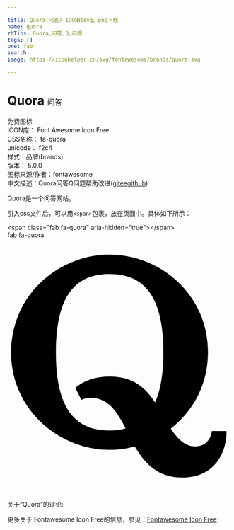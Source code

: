 ```yaml
---

title: Quora(问答) ICON转svg、png下载
name: quora
zhTips: Quora,问答,Q,问题
tags: []
pre: fab
search: 
image: https://iconhelper.cn/svg/fontawesome/brands/quora.svg

---
```


# Quora  <small style="font-size: 60%;font-weight: 100">问答</small>


<div class="detail-page">
<p>
<span><span class="badge-success badge">免费图标</span> </span>
<br/>
<span>
ICON库：
<span class="badge-secondary badge">Font Awesome Icon Free</span> 
</span>
<br/>
<span>
CSS名称：
<span class="badge-secondary badge">fa-quora</span> 
</span>
<br/>
<span>
unicode：
<span class="badge-secondary badge">f2c4</span> 
<copy-btn content='f2c4' btn-title=""></copy-btn>
<copy-btn :content='String.fromCodePoint(parseInt("f2c4", 16))' btn-title="复制U"></copy-btn>
</span><br/><span>样式：<span class="badge-light badge">品牌(brands)</span></span>
<br/>
<span>
版本：
<span class="badge-secondary badge">5.0.0</span> 
</span>
<br/>
<span>图标来源/作者：<span class="badge-light badge">fontawesome</span></span> 
<br/>
<span class="zh-detail">中文描述：<span class="badge-primary badge">Quora</span><span class="badge-primary badge">问答</span><span class="badge-primary badge">Q</span><span class="badge-primary badge">问题</span><span class="help-link"><span>帮助改进</span>(<a href="https://gitee.com/liuwave/icon-helper/edit/master/json/fontawesome/brands/quora.json" target="_blank" rel="noopener noreferrer">gitee</a><a href="https://github.com/liuwave/icon-helper/edit/master/json/fontawesome/brands/quora.json" target="_blank" rel="noopener noreferrer">github</a></span>)</span><br/>
</p>
</div><div class="description description alert alert-light">Quora是一个问答网站。</div>
<div class="alert alert-dark">
  <i class="fab fa-quora fa-xs"></i>
  <i class="fab fa-quora fa-sm"></i>
  <i class="fab fa-quora fa-lg"></i>
  <i class="fab fa-quora fa-2x"></i>
  <i class="fab fa-quora fa-3x"></i>
  <i class="fab fa-quora fa-5x"></i>
  <i class="fab fa-quora fa-7x"></i>
</div>
<div>
  <p>引入css文件后，可以用<code>&lt;span&gt;</code>包裹，放在页面中。具体如下所示：    
  </p>
  <div class="alert alert-primary" style="font-size: 14px">
    &lt;span class="fab fa-quora" aria-hidden="true"&gt;&lt;/span&gt;
    <copy-btn content='<span class="fab fa-quora" aria-hidden="true"></span>'></copy-btn>
  </div>
  <div class="alert alert-secondary">
    <i class="fab fa-quora"
    style="font-size: 24px"
    aria-hidden="true"></i> fab fa-quora
    <copy-btn content="fab fa-quora" btn-title="复制图标名称"></copy-btn>
  </div>
</div>
<div id="svg" class="svg-wrap">
<svg xmlns="http://www.w3.org/2000/svg" viewBox="0 0 448 512"><path d="M440.5 386.7h-29.3c-1.5 13.5-10.5 30.8-33 30.8-20.5 0-35.3-14.2-49.5-35.8 44.2-34.2 74.7-87.5 74.7-153C403.5 111.2 306.8 32 205 32 105.3 32 7.3 111.7 7.3 228.7c0 134.1 131.3 221.6 249 189C276 451.3 302 480 351.5 480c81.8 0 90.8-75.3 89-93.3zM297 329.2C277.5 300 253.3 277 205.5 277c-30.5 0-54.3 10-69 22.8l12.2 24.3c6.2-3 13-4 19.8-4 35.5 0 53.7 30.8 69.2 61.3-10 3-20.7 4.2-32.7 4.2-75 0-107.5-53-107.5-156.7C97.5 124.5 130 71 205 71c76.2 0 108.7 53.5 108.7 157.7.1 41.8-5.4 75.6-16.7 100.5z"/></svg>
</div>
<detail full-name='fa-quora'></detail>
<div>
<p>关于“Quora”的评论:</p>
</div>
<Vssue title="关于“Quora”的评论" ></Vssue>    
<div><p>更多关于  Fontawesome Icon Free的信息，参见：<a target="_blank" href="https://iconhelper.cn/fontawesome.html">Fontawesome Icon Free</a>
</p></div>
